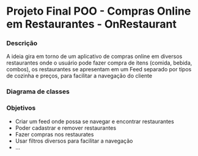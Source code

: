 # Projeto Final POO - Compras Online em Restaurantes - OnRestaurant

### Descrição

A ideia gira em torno de um aplicativo de compras online em diversos restaurantes onde o usuário pode fazer compra de itens (comida, bebida, combos), os restaurantes
se apresentam em um Feed separado por tipos de cozinha e preços, para facilitar a navegação do cliente

### Diagrama de classes

### Objetivos

- Criar um feed onde possa se navegar e encontrar restaurantes
- Poder cadastrar e remover restaurantes
- Fazer compras nos restaurates
- Usar filtros diversos para facilitar a navegação
- ...
